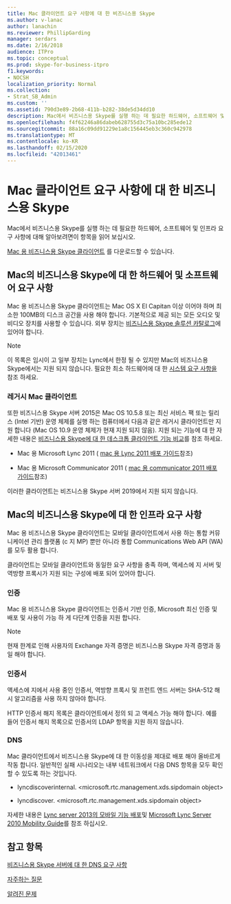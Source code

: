 ```yaml
---
title: Mac 클라이언트 요구 사항에 대 한 비즈니스용 Skype
ms.author: v-lanac
author: lanachin
ms.reviewer: PhillipGarding
manager: serdars
ms.date: 2/16/2018
audience: ITPro
ms.topic: conceptual
ms.prod: skype-for-business-itpro
f1.keywords:
- NOCSH
localization_priority: Normal
ms.collection:
- Strat_SB_Admin
ms.custom: ''
ms.assetid: 790d3e89-2b68-411b-b282-38de5d34dd10
description: Mac에서 비즈니스용 Skype를 실행 하는 데 필요한 하드웨어, 소프트웨어 및 인프라 요구 사항에 대해 알아보려면이 항목을 읽어 보십시오.
ms.openlocfilehash: f4f62246a86dabeb628755d3c75a10bc285ede12
ms.sourcegitcommit: 88a16c09dd91229e1a8c156445eb3c360c942978
ms.translationtype: MT
ms.contentlocale: ko-KR
ms.lasthandoff: 02/15/2020
ms.locfileid: "42013461"
---
```

# <a name="skype-for-business-on-mac-client-requirements"></a>Mac 클라이언트 요구 사항에 대 한 비즈니스용 Skype
 
Mac에서 비즈니스용 Skype를 실행 하는 데 필요한 하드웨어, 소프트웨어 및 인프라 요구 사항에 대해 알아보려면이 항목을 읽어 보십시오.
  
[Mac 용 비즈니스용 Skype 클라이언트](https://products.office.com/skype-for-business/download-app?tab=tabs-3#Mac) 를 다운로드할 수 있습니다.
  
## <a name="hardware-and-software-requirements-for-skype-for-business-on-mac"></a>Mac의 비즈니스용 Skype에 대 한 하드웨어 및 소프트웨어 요구 사항

Mac 용 비즈니스용 Skype 클라이언트는 Mac OS X El Capitan 이상 이어야 하며 최소한 100MB의 디스크 공간을 사용 해야 합니다. 기본적으로 제공 되는 모든 오디오 및 비디오 장치를 사용할 수 있습니다. 외부 장치는 [비즈니스용 Skype 솔루션 카탈로그](https://partnersolutions.skypeforbusiness.com/solutionscatalog)에 있어야 합니다. 
  
> [!NOTE]
> 이 목록은 임시이 고 일부 장치는 Lync에서 한정 될 수 있지만 Mac의 비즈니스용 Skype에서는 지원 되지 않습니다. 필요한 최소 하드웨어에 대 한 [시스템 요구 사항을](https://products.office.com/office-system-requirements) 참조 하세요.
  
### <a name="legacy-mac-clients"></a>레거시 Mac 클라이언트

또한 비즈니스용 Skype 서버 2015은 Mac OS 10.5.8 또는 최신 서비스 팩 또는 릴리스 (Intel 기반) 운영 체제를 실행 하는 컴퓨터에서 다음과 같은 레거시 클라이언트만 지원 합니다 (Mac OS 10.9 운영 체제가 현재 지원 되지 않음). 지원 되는 기능에 대 한 자세한 내용은 [비즈니스용 Skype에 대 한 데스크톱 클라이언트 기능 비교](desktop-feature-comparison.md)를 참조 하세요.
  
- Mac 용 Microsoft Lync 2011 ( [mac 용 Lync 2011 배포 가이드](https://go.microsoft.com/fwlink/p/?LinkId=268786)참조)
    
- Mac 용 Microsoft Communicator 2011 ( [mac 용 communicator 2011 배포 가이드](https://go.microsoft.com/fwlink/p/?LinkId=268787)참조)
 
이러한 클라이언트는 비즈니스용 Skype 서버 2019에서 지원 되지 않습니다.
   
## <a name="infrastructure-requirements-for-skype-for-business-on-mac"></a>Mac의 비즈니스용 Skype에 대 한 인프라 요구 사항
<a name="Infrastructure"> </a>

Mac 용 비즈니스용 Skype 클라이언트는 모바일 클라이언트에서 사용 하는 통합 커뮤니케이션 관리 플랫폼 (c 지 MP) 뿐만 아니라 통합 Communications Web API (WA)를 모두 활용 합니다.
  
클라이언트는 모바일 클라이언트와 동일한 요구 사항을 충족 하며, 액세스에 지 서버 및 역방향 프록시가 지원 되는 구성에 배포 되어 있어야 합니다. 
  
### <a name="authentication"></a>인증

Mac 용 비즈니스용 Skype 클라이언트는 인증서 기반 인증, Microsoft 최신 인증 및 배포 및 사용이 가능 하 게 다단계 인증을 지원 합니다.
  
> [!NOTE]
> 현재 한계로 인해 사용자의 Exchange 자격 증명은 비즈니스용 Skype 자격 증명과 동일 해야 합니다. 
  
### <a name="certificates"></a>인증서

액세스에 지에서 사용 중인 인증서, 역방향 프록시 및 프런트 엔드 서버는 SHA-512 해시 알고리즘을 사용 하지 않아야 합니다.
  
HTTP 인증서 해지 목록은 클라이언트에서 정의 되 고 액세스 가능 해야 합니다. 예를 들어 인증서 해지 목록으로 인증서의 LDAP 항목을 지원 하지 않습니다.
  
### <a name="dns"></a>DNS

Mac 클라이언트에서 비즈니스용 Skype에 대 한 이동성을 제대로 배포 해야 올바르게 작동 합니다. 일반적인 실패 시나리오는 내부 네트워크에서 다음 DNS 항목을 모두 확인할 수 있도록 하는 것입니다.
  
- lyncdiscoverinternal. \<microsoft.rtc.management.xds.sipdomain object\>
    
- lyncdiscover. \<microsoft.rtc.management.xds.sipdomain object\>
    
자세한 내용은 [Lync server 2013의 모바일 기능 배포](https://go.microsoft.com/fwlink/p/?LinkId=798224)및 [Microsoft Lync Server 2010 Mobility Guide](https://go.microsoft.com/fwlink//p/?LinkId=798226)를 참조 하십시오.
  
## <a name="see-also"></a>참고 항목
<a name="Infrastructure"> </a>

[비즈니스용 Skype 서버에 대 한 DNS 요구 사항](../../plan-your-deployment/network-requirements/dns.md)

[자주하는 질문](https://go.microsoft.com/fwlink/p/?LinkId=798227)
  
[알려진 문제](https://go.microsoft.com/fwlink/p/?LinkId=798228)
